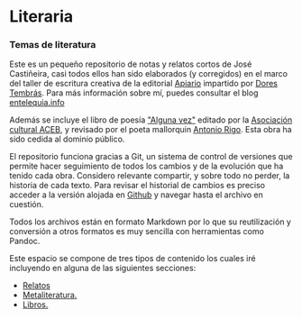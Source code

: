 # Literaria

### Temas de literatura

Este es un pequeño repositorio de notas y relatos cortos de José Castiñeira, casi todos ellos han sido elaborados (y corregidos) en el marco del taller de escritura creativa de la editorial [Apiario](
http://apiario.eu/) impartido por [Dores Tembrás](https://gl.m.wikipedia.org/wiki/Dores_Tembr%C3%A1s). Para más información sobre mí, puedes consultar el blog [entelequia.info](https://entelequia.info)

Además se incluye el libro de poesía ["Alguna vez"](https://www.bibliotecavirtualaceb.org/alguna-vez/#) editado por la [Asociación cultural ACEB](https://www.bibliotecavirtualaceb.org), y revisado por el poeta mallorquin [Antonio Rigo](https://www.google.com/search?client=firefox-b-m&q=Antonio+Rigo&stick=H4sIAAAAAAAAAONgVuLRT9c3NDQxyKgyyUkHAHTEPikQAAAA&sa=X&ved=2ahUKEwjWqt7_pNLrAhXBA2MBHTM9B2QQ6RMwC3oECAIQAwesta). Esta obra ha sido cedida al dominio público. 

El repositorio funciona gracias a Git, un sistema de control de versiones que permite hacer seguimiento de todos los cambios y de la evolución que ha tenido cada obra. Considero relevante compartir, y sobre todo no perder, la historia de cada texto. Para revisar el historial de cambios es preciso acceder a la versión alojada en [Github](https://github.com/jmcastinheira/literaria) y navegar hasta el archivo en cuestión. 

Todos los archivos están en formato Markdown por lo que su reutilización y conversión a otros formatos es muy sencilla con herramientas como Pandoc. 

Este espacio se compone de tres tipos de contenido los cuales iré incluyendo en alguna de las siguientes secciones:

- [Relatos](https://notas.entelequia.info/relatos)
- [Metaliteratura.](https://notas.entelequia.info/metaliteraria)
- [Libros.](https://notas.entelequia.info/libros)
